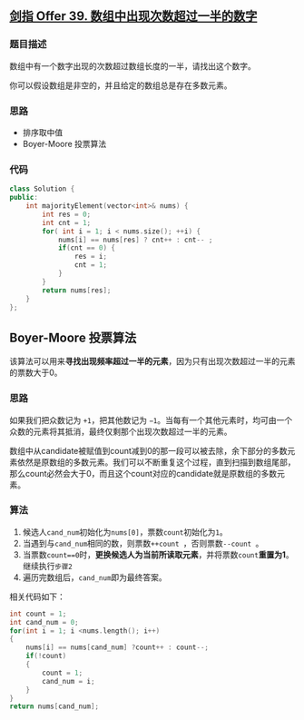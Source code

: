 ## [剑指 Offer 39. 数组中出现次数超过一半的数字](https://leetcode.cn/problems/shu-zu-zhong-chu-xian-ci-shu-chao-guo-yi-ban-de-shu-zi-lcof/)

### 题目描述

数组中有一个数字出现的次数超过数组长度的一半，请找出这个数字。

你可以假设数组是非空的，并且给定的数组总是存在多数元素。

### 思路

- 排序取中值
- Boyer-Moore 投票算法

### 代码

```c++
class Solution {
public:
    int majorityElement(vector<int>& nums) {
        int res = 0;
        int cnt = 1;
        for( int i = 1; i < nums.size(); ++i) {
            nums[i] == nums[res] ? cnt++ : cnt-- ;
            if(cnt == 0) {
                res = i;
                cnt = 1;
            }
        }
        return nums[res];
    }
};
```

## Boyer-Moore 投票算法

该算法可以用来**寻找出现频率超过一半的元素**，因为只有出现次数超过一半的元素的票数大于0。

### 思路

如果我们把众数记为 `+1`，把其他数记为 `−1`。当每有一个其他元素时，均可由一个众数的元素将其抵消，最终仅剩那个出现次数超过一半的元素。

数组中从candidate被赋值到count减到0的那一段可以被去除，余下部分的多数元素依然是原数组的多数元素。我们可以不断重复这个过程，直到扫描到数组尾部，那么count必然会大于0，而且这个count对应的candidate就是原数组的多数元素。

### 算法

1. 候选人`cand_num`初始化为`nums[0]`，票数`count`初始化为`1`。
2. 当遇到与`cand_num`相同的数，则票数`++count `，否则票数`--count `。
3. 当票数`count==0`时，**更换候选人为当前所读取元素**，并将票数`count`**重置为1**。继续执行`步骤2`
4. 遍历完数组后，`cand_num`即为最终答案。

相关代码如下：

~~~cpp
int count = 1;
int cand_num = 0;
for(int i = 1; i <nums.length(); i++)
{
    nums[i] == nums[cand_num] ?count++ : count--;
    if(!count)
    {
        count = 1;
        cand_num = i;
    }
}
return nums[cand_num];
~~~

